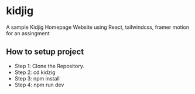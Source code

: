 # kidjig
A sample Kidjig Homepage Website using  React, tailwindcss, framer motion for an assingment

## How to setup project
- Step 1: Clone the Repository.
- Step 2: cd kidzig
- Step 3: npm install
- Step 4: npm run dev
